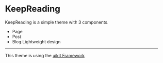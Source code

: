 # KeepReading

KeepReading is a simple theme with 3 components.
- Page
- Post
- Blog
Lightweight design
---
This theme is using the [uikit Framework](https://getuikit.com)
